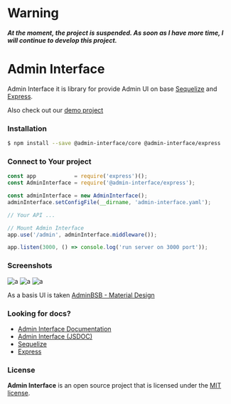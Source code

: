 # Warning
***At the moment, the project is suspended. As soon as I have more time, I will continue to develop this project.***

# Admin Interface

Admin Interface it is library for provide Admin UI on base [Sequelize](https://www.npmjs.com/package/sequelize) and [Express](https://www.npmjs.com/package/express).

Also check out our [demo project](https://github.com/admin-interface/admin-interface/tree/master/packages/demo)

### Installation
```bash
$ npm install --save @admin-interface/core @admin-interface/express
```

### Connect to Your project
```javascript
const app            = require('express')();
const AdminInterface = require('@admin-interface/express');

const adminInterface = new AdminInterface();
adminInterface.setConfigFile(__dirname, 'admin-interface.yaml');

// Your API ...

// Mount Admin Interface
app.use('/admin', adminInterface.middleware());

app.listen(3000, () => console.log('run server on 3000 port'));
```

### Screenshots
![a](https://raw.githubusercontent.com/admin-interface/admin-interface/master/packages/front/src/images/screenshots/screenshot-1.png)
![a](https://raw.githubusercontent.com/admin-interface/admin-interface/master/packages/front/src/images/screenshots/screenshot-2.png)
![a](https://raw.githubusercontent.com/admin-interface/admin-interface/master/packages/front/src/images/screenshots/screenshot-3.png)

As a basis UI is taken [AdminBSB - Material Design](https://github.com/gurayyarar/AdminBSBMaterialDesign)

### Looking for docs?
* [Admin Interface Documentation](https://github.com/admin-interface/admin-interface/wiki)
* [Admin Interface (JSDOC)](https://admin-interface.github.io/admin-interface/)
* [Sequelize](http://docs.sequelizejs.com/)
* [Express](https://expressjs.com/en/4x/api.html)

### License
**Admin Interface** is an open source project that is licensed under the [MIT license](http://opensource.org/licenses/MIT).
